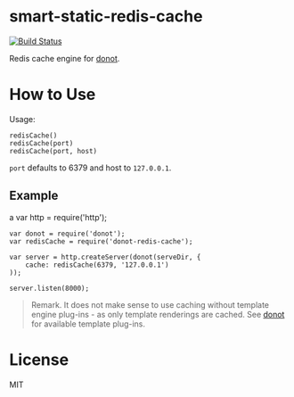 smart-static-redis-cache
=====================

[![Build Status](https://travis-ci.org/trenskow/donot-redis-cache.svg?branch=master)](https://travis-ci.org/trenskow/donot-redis-cache)

Redis cache engine for [donot](https://github.com/trenskow/donot).

# How to Use

Usage:

    redisCache()
    redisCache(port)
    redisCache(port, host)

`port` defaults to 6379 and host to `127.0.0.1`.

## Example
a
    var http = require('http');

    var donot = require('donot');
    var redisCache = require('donot-redis-cache');

    var server = http.createServer(donot(serveDir, {
        cache: redisCache(6379, '127.0.0.1')
    ));

    server.listen(8000);

> Remark. It does not make sense to use caching without template engine plug-ins - as only template renderings are cached. See [donot](https://github.com/trenskow/donot) for available template plug-ins.

# License

MIT
